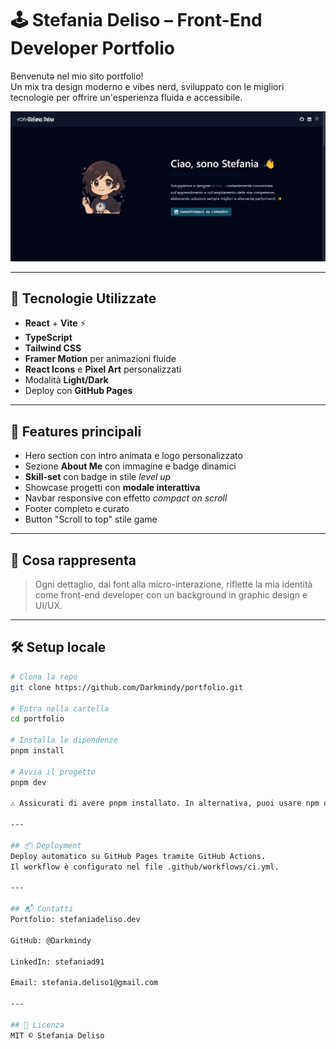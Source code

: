 # 🕹️ Stefania Deliso – Front-End Developer Portfolio

Benvenutə nel mio sito portfolio!  
Un mix tra design moderno e vibes nerd, sviluppato con le migliori tecnologie per offrire un'esperienza fluida e accessibile.

![Preview](./public/preview.png)

---

## 🚀 Tecnologie Utilizzate

- **React** + **Vite** ⚡
- **TypeScript**
- **Tailwind CSS**
- **Framer Motion** per animazioni fluide
- **React Icons** e **Pixel Art** personalizzati
- Modalità **Light/Dark**
- Deploy con **GitHub Pages**

---

## 🎨 Features principali

- Hero section con intro animata e logo personalizzato
- Sezione **About Me** con immagine e badge dinamici
- **Skill-set** con badge in stile *level up*
- Showcase progetti con **modale interattiva**
- Navbar responsive con effetto *compact on scroll*
- Footer completo e curato
- Button "Scroll to top" stile game

---

## 🧠 Cosa rappresenta

> Ogni dettaglio, dai font alla micro-interazione, riflette la mia identità come front-end developer con un background in graphic design e UI/UX.

---

## 🛠️ Setup locale

```bash
# Clona la repo
git clone https://github.com/Darkmindy/portfolio.git

# Entra nella cartella
cd portfolio

# Installa le dipendenze
pnpm install

# Avvia il progetto
pnpm dev

⚠️ Assicurati di avere pnpm installato. In alternativa, puoi usare npm o yarn.

---

## 📦 Deployment
Deploy automatico su GitHub Pages tramite GitHub Actions.
Il workflow è configurato nel file .github/workflows/ci.yml.

---

## 📬 Contatti
Portfolio: stefaniadeliso.dev

GitHub: @Darkmindy

LinkedIn: stefaniad91

Email: stefania.deliso1@gmail.com

---

## 📄 Licenza
MIT © Stefania Deliso